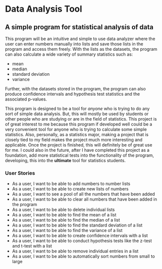 # Data Analysis Tool

## A simple program for statistical analysis of data

This program will be an intuitive and simple to use data analyzer where 
the user can enter numbers manually into lists and save those lists in the 
program and access them freely. With the lists as the datasets, the program
can also calculate a wide variety of summary statistics such as:
- mean 
- median
- standard deviation
- variance

Further, with the datasets stored in the 
program, the program can also produce confidence intervals and hypothesis 
test statistics and the associated p-values. 

This program is designed to be a tool for *anyone* who is trying to do any 
sort of simple data analysis. But, this will mostly be used by students or
other people who are studying or are in the field of statistics. This project
is of great interest to me because this program if developed well could be a
very convenient tool for anyone who is trying to calculate some simple 
statistics. Also, personally, as a statistics major, making a project that is 
closely tied to my field makes the project much more interesting and applicable.
Once the project is finished, this will definitely be of great use for me. I
could also in the future, after I have completed this project as a foundation,
add more statistical tests into the functionality of the program, developing,
this into the **ultimate** tool for statistics students. 

### User Stories 

- As a user, I want to be able to add numbers to number lists
- As a user, I want to be able to create new lists of numbers
- As a user, I want to see a pool of all the numbers that have been added
- As a user, I want to be able to clear all numbers that have been added in the program
- As a user, I want to be able to delete individual lists
- As a user, I want to be able to find the mean of a list
- As a user, I want to be able to find the median of a list
- As a user, I want to be able to find the standard deviation of a list
- As a user, I want to be able to find the variance of a list
- As a user, I want to be able to create confidence intervals with a list 
- As a user, I want to be able to conduct hypothesis tests like the z-test and t-test with a list
- As a user, I want to be able to remove individual entries in a list
- As a user, I want to be able to automatically sort numbers from small to large
